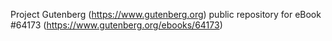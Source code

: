 Project Gutenberg (https://www.gutenberg.org) public repository for
eBook #64173 (https://www.gutenberg.org/ebooks/64173)

